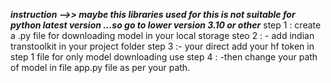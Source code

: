 ***instruction -->> maybe this libraries used for this is not suitable for python latest version ...so go to lower version 3.10 or other***
step 1 : create a .py file for downloading model in your local storage
steo 2 : - add indian transtoolkit in your project folder
step 3 :- your direct add your hf token in step 1 file for only model downloading use
step 4 : -then change your path of model in file app.py file as per your path.
